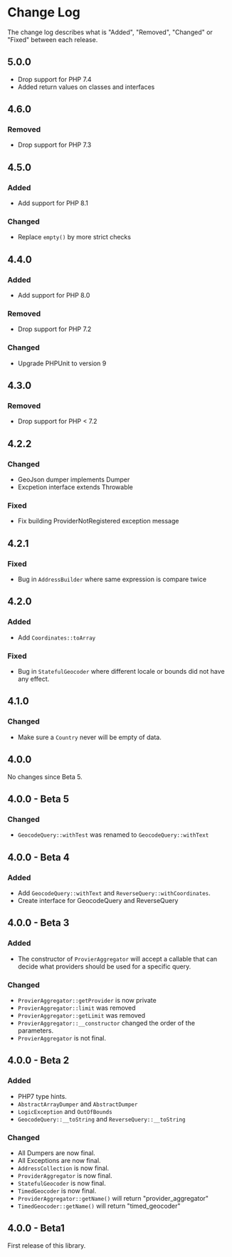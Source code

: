 # Change Log

The change log describes what is "Added", "Removed", "Changed" or "Fixed" between each release.

## 5.0.0

- Drop support for PHP 7.4
- Added return values on classes and interfaces

## 4.6.0

### Removed

- Drop support for PHP 7.3

## 4.5.0

### Added

- Add support for PHP 8.1

### Changed

- Replace `empty()` by more strict checks

## 4.4.0

### Added

- Add support for PHP 8.0

### Removed

- Drop support for PHP 7.2

### Changed

- Upgrade PHPUnit to version 9

## 4.3.0

### Removed

- Drop support for PHP < 7.2

## 4.2.2

### Changed

- GeoJson dumper implements Dumper
- Excpetion interface extends Throwable

### Fixed

- Fix building ProviderNotRegistered exception message

## 4.2.1

### Fixed

- Bug in `AddressBuilder` where same expression is compare twice

## 4.2.0

### Added

- Add `Coordinates::toArray`

### Fixed

- Bug in `StatefulGeocoder` where different locale or bounds did not have any effect.

## 4.1.0

### Changed

- Make sure a `Country` never will be empty of data.

## 4.0.0

No changes since Beta 5.

## 4.0.0 - Beta 5

### Changed

- `GeocodeQuery::withTest` was renamed to `GeocodeQuery::withText`

## 4.0.0 - Beta 4

### Added

- Add `GeocodeQuery::withText` and `ReverseQuery::withCoordinates`.
- Create interface for GeocodeQuery and ReverseQuery

## 4.0.0 - Beta 3

### Added

- The constructor of `ProvierAggregator` will accept a callable that can decide what providers should be used for a specific query.

### Changed

- `ProvierAggregator::getProvider` is now private
- `ProvierAggregator::limit` was removed
- `ProvierAggregator::getLimit` was removed
- `ProvierAggregator::__constructor` changed the order of the parameters.
- `ProvierAggregator` is not final.

## 4.0.0 - Beta 2

### Added

- PHP7 type hints.
- `AbstractArrayDumper` and `AbstractDumper`
- `LogicException` and `OutOfBounds`
- `GeocodeQuery::__toString` and `ReverseQuery::__toString`

### Changed

- All Dumpers are now final.
- All Exceptions are now final.
- `AddressCollection` is now final.
- `ProviderAggregator` is now final.
- `StatefulGeocoder` is now final.
- `TimedGeocoder` is now final.
- `ProviderAggregator::getName()` will return "provider_aggregator"
- `TimedGeocoder::getName()` will return "timed_geocoder"

## 4.0.0 - Beta1

First release of this library.
